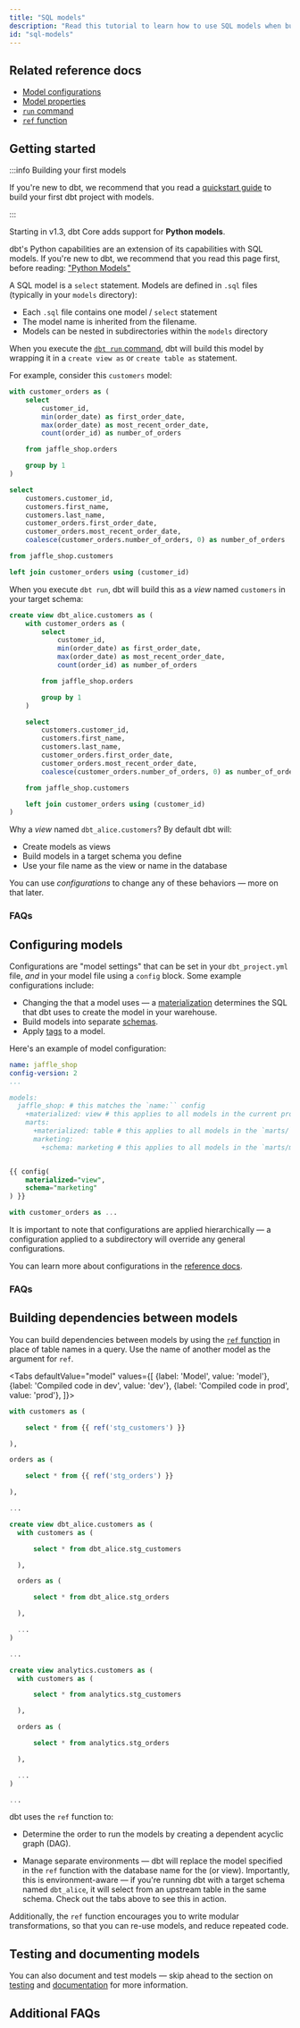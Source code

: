 ```yaml
---
title: "SQL models"
description: "Read this tutorial to learn how to use SQL models when building in dbt."
id: "sql-models"
---
```


## Related reference docs
* [Model configurations](/reference/model-configs)
* [Model properties](/reference/model-properties)
* [`run` command](/reference/commands/run)
* [`ref` function](/reference/dbt-jinja-functions/ref)

## Getting started

:::info Building your first models

If you're new to dbt, we recommend that you read a [quickstart guide](/docs/quickstarts/overview) to build your first dbt project with models.

:::

<VersionBlock firstVersion="1.3">

Starting in v1.3, dbt Core adds support for **Python models**.

dbt's Python capabilities are an extension of its capabilities with SQL models. If you're new to dbt, we recommend that you read this page first, before reading: ["Python Models"](/docs/building-a-dbt-project/building-models/python-models)

</VersionBlock>

A SQL model is a `select` statement. Models are defined in `.sql` files (typically in your `models` directory):
- Each `.sql` file contains one model / `select` statement
- The model name is inherited from the filename.
- Models can be nested in subdirectories within the `models` directory

When you execute the [`dbt run` command](/reference/commands/run), dbt will build this model <Term id="data-warehouse" /> by wrapping it in a `create view as` or `create table as` statement.

For example, consider this `customers` model:

<File name='models/customers.sql'>

```sql
with customer_orders as (
    select
        customer_id,
        min(order_date) as first_order_date,
        max(order_date) as most_recent_order_date,
        count(order_id) as number_of_orders

    from jaffle_shop.orders

    group by 1
)

select
    customers.customer_id,
    customers.first_name,
    customers.last_name,
    customer_orders.first_order_date,
    customer_orders.most_recent_order_date,
    coalesce(customer_orders.number_of_orders, 0) as number_of_orders

from jaffle_shop.customers

left join customer_orders using (customer_id)
```

</File>

When you execute `dbt run`, dbt will build this as a _view_ named `customers` in your target schema:

```sql
create view dbt_alice.customers as (
    with customer_orders as (
        select
            customer_id,
            min(order_date) as first_order_date,
            max(order_date) as most_recent_order_date,
            count(order_id) as number_of_orders

        from jaffle_shop.orders

        group by 1
    )

    select
        customers.customer_id,
        customers.first_name,
        customers.last_name,
        customer_orders.first_order_date,
        customer_orders.most_recent_order_date,
        coalesce(customer_orders.number_of_orders, 0) as number_of_orders

    from jaffle_shop.customers

    left join customer_orders using (customer_id)
)
```

Why a _view_ named `dbt_alice.customers`? By default dbt will:
* Create models as <Term id="view">views</Term>
* Build models in a target schema you define
* Use your file name as the view or <Term id="table" /> name in the database

You can use _configurations_ to change any of these behaviors — more on that later.

### FAQs
<FAQ src="Runs/checking-logs" />
<FAQ src="Models/create-a-schema" />
<FAQ src="Models/run-downtime" />
<FAQ src="Troubleshooting/sql-errors" />
<FAQ src="Models/sql-dialect" />

## Configuring models
Configurations are "model settings"  that can be set in your `dbt_project.yml` file, _and_ in your model file using a `config` block. Some example configurations include:

* Changing the <Term id="materialization" /> that a model uses &mdash; a [materialization](/docs/build/materializations) determines the SQL that dbt uses to create the model in your warehouse.
* Build models into separate [schemas](/docs/build/custom-schemas).
* Apply [tags](/reference/resource-configs/tags) to a model.

Here's an example of model configuration:

<File name='dbt_project.yml'>

```yaml
name: jaffle_shop
config-version: 2
...

models:
  jaffle_shop: # this matches the `name:`` config
    +materialized: view # this applies to all models in the current project
    marts:
      +materialized: table # this applies to all models in the `marts/` directory
      marketing:
        +schema: marketing # this applies to all models in the `marts/marketing/`` directory

```

</File>


<File name='models/customers.sql'>

```sql

{{ config(
    materialized="view",
    schema="marketing"
) }}

with customer_orders as ...

```

</File>

It is important to note that configurations are applied hierarchically — a configuration applied to a subdirectory will override any general configurations.

You can learn more about configurations in the [reference docs](/reference/model-configs).

### FAQs
<FAQ src="Models/available-materializations" />
<FAQ src="Models/available-configurations" />


## Building dependencies between models
You can build dependencies between models by using the [`ref` function](/reference/dbt-jinja-functions/ref) in place of table names in a query. Use the name of another model as the argument for `ref`.

<Tabs
  defaultValue="model"
  values={[
    {label: 'Model', value: 'model'},
    {label: 'Compiled code in dev', value: 'dev'},
    {label: 'Compiled code in prod', value: 'prod'},
  ]}>
  <TabItem value="model">


  <File name='models/customers.sql'>

  ```sql
  with customers as (

      select * from {{ ref('stg_customers') }}

  ),

  orders as (

      select * from {{ ref('stg_orders') }}

  ),

  ...

  ```

  </File>


  </TabItem>

  <TabItem value="dev">

```sql
create view dbt_alice.customers as (
  with customers as (

      select * from dbt_alice.stg_customers

  ),

  orders as (

      select * from dbt_alice.stg_orders

  ),

  ...
)

...

```


  </TabItem>

  <TabItem value="prod">

```sql
create view analytics.customers as (
  with customers as (

      select * from analytics.stg_customers

  ),

  orders as (

      select * from analytics.stg_orders

  ),

  ...
)

...

  ```

  </TabItem>
</Tabs>


dbt uses the `ref` function to:
* Determine the order to run the models by creating a dependent acyclic graph (DAG).
<Lightbox src="/img/dbt-dag.png" title="The DAG for our dbt project" />

* Manage separate environments &mdash; dbt will replace the model specified in the `ref` function with the database name for the <Term id="table" /> (or view). Importantly, this is environment-aware &mdash; if you're running dbt with a target schema named `dbt_alice`, it will select from an upstream table in the same schema. Check out the tabs above to see this in action.

Additionally, the `ref` function encourages you to write modular transformations, so that you can re-use models, and reduce repeated code.

## Testing and documenting models

You can also document and test models &mdash; skip ahead to the section on [testing](/docs/build/tests) and [documentation](/docs/collaborate/documentation) for more information.

## Additional FAQs
<FAQ src="Project/example-projects" alt_header="Are there any example dbt models?" />
<FAQ src="Models/configurable-model-path" />
<FAQ src="Models/model-custom-schemas" />
<FAQ src="Models/unique-model-names" />
<FAQ src="Models/removing-deleted-models" />
<FAQ src="Project/structure-a-project" alt_header="As I create more models, how should I keep my project organized? What should I name my models?" />
<FAQ src="Models/insert-records" />
<FAQ src="Project/why-not-write-dml" />
<FAQ src="Models/specifying-column-types" />
